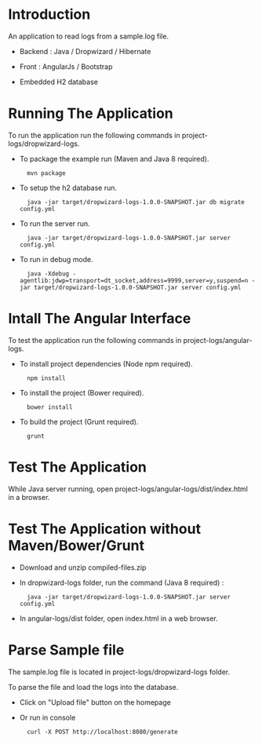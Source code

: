 # Introduction

An application to read logs from a sample.log file.

* Backend : Java / Dropwizard / Hibernate

* Front : AngularJs / Bootstrap

* Embedded H2 database

# Running The Application

To run the application run the following commands in project-logs/dropwizard-logs.

* To package the example run (Maven and Java 8 required).

        mvn package

* To setup the h2 database run.

		java -jar target/dropwizard-logs-1.0.0-SNAPSHOT.jar db migrate config.yml

* To run the server run.

        java -jar target/dropwizard-logs-1.0.0-SNAPSHOT.jar server config.yml

* To run in debug mode.
	
		java -Xdebug -agentlib:jdwp=transport=dt_socket,address=9999,server=y,suspend=n -jar target/dropwizard-logs-1.0.0-SNAPSHOT.jar server config.yml

# Intall The Angular Interface

To test the application run the following commands in project-logs/angular-logs.

* To install project dependencies (Node npm required).

		npm install

* To install the project (Bower required).

		bower install

* To build the project (Grunt required).
		
		grunt

# Test The Application

While Java server running, open project-logs/angular-logs/dist/index.html in a browser.

# Test The Application without Maven/Bower/Grunt

* Download and unzip compiled-files.zip

* In dropwizard-logs folder, run the command (Java 8 required) :
 		
		java -jar target/dropwizard-logs-1.0.0-SNAPSHOT.jar server config.yml

* In angular-logs/dist folder, open index.html in a web browser.

# Parse Sample file

The sample.log file is located in project-logs/dropwizard-logs folder.

To parse the file and load the logs into the database.

* Click on "Upload file" button on the homepage

* Or run in console 

		curl -X POST http://localhost:8080/generate


